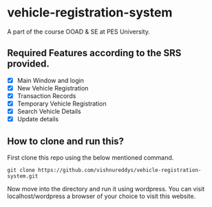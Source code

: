 # vehicle-registration-system
A part of the course OOAD &amp; SE at PES University. 

## Required Features according to the SRS provided.
- [x] Main Window and login
- [X] New Vehicle Registration
- [x] Transaction Records
- [x] Temporary Vehicle Registration
- [x] Search Vehicle Details
- [x] Update details

## How to clone and run this?
First clone this repo using the below mentioned command. 
```
git clone https://github.com/vishnureddys/vehicle-registration-system.git
```
Now move into the directory and run it using wordpress. You can visit localhost/wordpress a browser of your choice to visit this website. 
